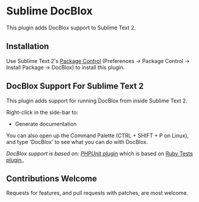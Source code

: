 Sublime DocBlox
===============

This plugin adds DocBlox support to Sublime Text 2.

Installation
------------

Use Sublime Text 2's [Package Control](http://wbond.net/sublime_packages/package_control) (Preferences -> Package Control -> Install Package -> DocBlox) to install this plugin.

DocBlox Support For Sublime Text 2
----------------------------------

This plugin adds support for running DocBlox from inside Sublime Text 2.

Right-click in the side-bar to:

* Generate documentation

You can also open up the Command Palette (CTRL + SHIFT + P on Linux), and type
'DocBlox' to see what you can do with DocBlox.

_DocBlox support is based on:
[PHPUnit plugin](https://github.com/stuartherbert/sublime-phpunit)_ which is based on
[Ruby Tests plugin](https://github.com/maltize/sublime-text-2-ruby-tests)_


Contributions Welcome
---------------------

Requests for features, and pull requests with patches, are most welcome.
